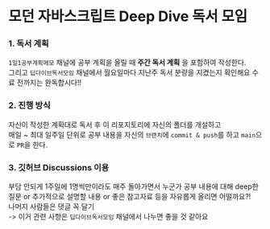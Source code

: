 # 모던 자바스크립트 Deep Dive 독서 모임

### 1. 독서 계획
`1일1공부계획메모` 채널에 공부 계획을 올릴 때 **주간 독서 계획** 을 포함하여 작성한다.  
그리고 `딥다이브독서모임` 채널에서 월요일마다 지난주 독서 분량을 지켰는지 확인해요
수료 전까지는 완독합시다!!  

### 2. 진행 방식
자신이 작성한 계획대로 독서 후 이 리포지토리에 자신의 폴더를 개설하고  
매일 ~ 최대 일주일 단위로 공부 내용을 자신의 `브랜치`에 `commit & push`를 하고 `main`으로 `PR`을 한다.

### 3. 깃허브 Discussions 이용
부담 안되게 1주일에 1명씩만이라도 매주 돌아가면서 누군가 공부 내용에 대해 deep한 질문 or 추가적으로 설명할 내용 or 좋은 참고자료 등을 자유롭게 올리면 어떨까요?!  
나머지 사람들은 댓글 꼭 달기  
-> 이거 관련 사항은 `딥다이브독서모임` 채널에서 나누면 좋을 것 같아요
